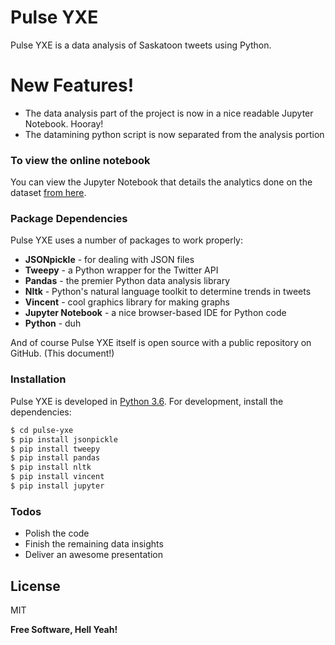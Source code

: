 # Pulse YXE

Pulse YXE is a data analysis of Saskatoon tweets using Python.

# New Features!

  - The data analysis part of the project is now in a nice readable Jupyter Notebook. Hooray!
  - The datamining python script is now separated from the analysis portion

### To view the online notebook

You can view the Jupyter Notebook that details the analytics done on the dataset [from here](http://nbviewer.jupyter.org/github/aicxe/pulse-yxe/blob/master/datamining/Pulse%20YXE%20Data%20Analytics.ipynb?flush_cache=true).

### Package Dependencies

Pulse YXE uses a number of packages to work properly:

* **JSONpickle** - for dealing with JSON files
* **Tweepy** - a Python wrapper for the Twitter API
* **Pandas** - the premier Python data analysis library
* **Nltk** - Python's natural language toolkit to determine trends in tweets
* **Vincent** - cool graphics library for making graphs
* **Jupyter Notebook** - a nice browser-based IDE for Python code
* **Python** - duh

And of course Pulse YXE itself is open source with a public repository on GitHub. (This document!)

### Installation

Pulse YXE is developed in [Python 3.6](https://www.python.org/downloads/). For development, install the dependencies:

```sh
$ cd pulse-yxe
$ pip install jsonpickle
$ pip install tweepy
$ pip install pandas
$ pip install nltk
$ pip install vincent
$ pip install jupyter
```

### Todos

 - Polish the code
 - Finish the remaining data insights
 - Deliver an awesome presentation

License
----

MIT


**Free Software, Hell Yeah!**
